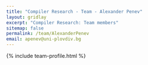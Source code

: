 ```yaml
---
title: "Compiler Research - Team - Alexander Penev"
layout: gridlay
excerpt: "Compiler Research: Team members"
sitemap: false
permalink: /team/AlexanderPenev
email: apenev@uni-plovdiv.bg
---
```


{% include team-profile.html %}
